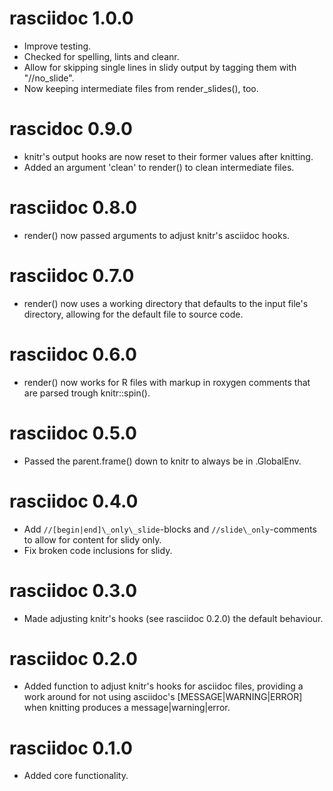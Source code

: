 # rasciidoc 1.0.0

* Improve testing.
* Checked for spelling, lints and cleanr.
* Allow for skipping single lines in slidy output by tagging them with
  "//no_slide".
* Now keeping intermediate files from render\_slides(), too.

# rascidoc 0.9.0

* knitr's output hooks are now reset to their former values after knitting.
* Added an argument 'clean' to render() to clean intermediate files.

# rasciidoc 0.8.0

* render() now passed arguments to adjust knitr's asciidoc hooks.

# rasciidoc 0.7.0

* render() now uses a working directory that defaults to the input file's
  directory, allowing for the default file to source code.
# rasciidoc 0.6.0

* render() now works for R files with markup in roxygen comments that are
  parsed trough knitr::spin().

# rasciidoc 0.5.0

* Passed the parent.frame() down to knitr to always be in .GlobalEnv.

# rasciidoc 0.4.0

* Add `//[begin|end]\_only\_slide`-blocks and `//slide\_only`-comments to allow 
  for content for slidy only.
* Fix broken code inclusions for slidy.

# rasciidoc 0.3.0

* Made adjusting knitr's hooks (see rasciidoc 0.2.0) the default behaviour.

# rasciidoc 0.2.0

* Added function to adjust knitr's hooks for asciidoc files, providing a work
  around for not using asciidoc's [MESSAGE|WARNING|ERROR] when knitting produces
  a message|warning|error.

# rasciidoc 0.1.0

* Added core functionality.

